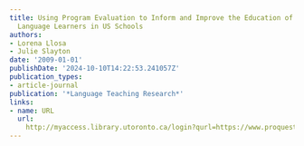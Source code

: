 ```yaml
---
title: Using Program Evaluation to Inform and Improve the Education of Young English
  Language Learners in US Schools
authors:
- Lorena Llosa
- Julie Slayton
date: '2009-01-01'
publishDate: '2024-10-10T14:22:53.241057Z'
publication_types:
- article-journal
publication: '*Language Teaching Research*'
links:
- name: URL
  url: 
    http://myaccess.library.utoronto.ca/login?qurl=https://www.proquest.com/docview/61931738?accountid=14771&bdid=38382&_bd=%2F1iXNz1Jwph2esBn42jSdWAS9gY%3D
---
```

